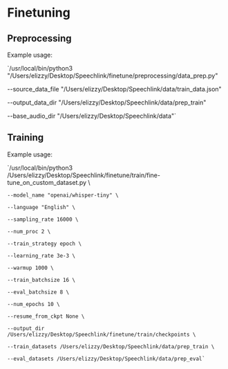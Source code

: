 # Finetuning 


## Preprocessing

Example usage:

`/usr/local/bin/python3 "/Users/elizzy/Desktop/Speechlink/finetune/preprocessing/data_prep.py"

 --source_data_file "/Users/elizzy/Desktop/Speechlink/data/train_data.json"
 
 --output_data_dir "/Users/elizzy/Desktop/Speechlink/data/prep_train"

 --base_audio_dir "/Users/elizzy/Desktop/Speechlink/data"`

## Training

Example usage:

`/usr/local/bin/python3 /Users/elizzy/Desktop/Speechlink/finetune/train/fine-tune_on_custom_dataset.py \
  
    --model_name "openai/whisper-tiny" \
  
    --language "English" \

    --sampling_rate 16000 \
 
    --num_proc 2 \
  
    --train_strategy epoch \

    --learning_rate 3e-3 \
  
    --warmup 1000 \
 
    --train_batchsize 16 \
  
    --eval_batchsize 8 \
 
    --num_epochs 10 \

    --resume_from_ckpt None \

    --output_dir /Users/elizzy/Desktop/Speechlink/finetune/train/checkpoints \

    --train_datasets /Users/elizzy/Desktop/Speechlink/data/prep_train \

    --eval_datasets /Users/elizzy/Desktop/Speechlink/data/prep_eval`

    
